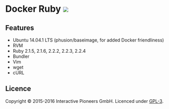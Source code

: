 # Docker Ruby [![](https://badge.imagelayers.io/ipioneers/docker-ruby:2.2.4.svg)](https://imagelayers.io/?images=ipioneers/docker-ruby:2.2.4)

## Features
- Ubuntu 14.04.1 LTS (phusion/baseimage, for added Docker friendliness)
- RVM
- Ruby 2.1.5, 2.1.6, 2.2.2, 2.2.3, 2.2.4
- Bundler
- Vim
- wget
- cURL

## Licence
Copyright © 2015-2016 Interactive Pioneers GmbH. Licenced under [GPL-3](LICENSE).
